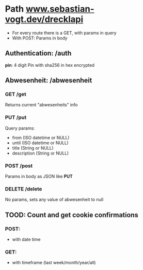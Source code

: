# Path www.sebastian-vogt.dev/drecklapi
- For every route there is a GET, with params in query
- With POST: Params in body
## Authentication: /auth
**pin**: 4 digit Pin with sha256 in hex encrypted
## Abwesenheit: /abwesenheit
### GET /get 
Returns current "abwesenheits" info
### PUT /put
Query params: 
- from (ISO datetime or NULL)
- until (ISO datetime or NULL)
- title (String or NULL)
- description (String or NULL)
### POST /post
Params in body as JSON like **PUT**
### DELETE /delete
No params, sets any value of abwesenheit to null

## TOOD: Count and get cookie confirmations
### POST: 
- with date time
### GET:
- with timeframe (last week/month/year/all)
